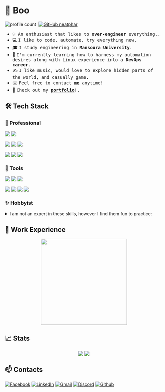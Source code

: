 # 👻 Boo

![profile count](https://komarev.com/ghpvc/?username=neatphar&color=red)&nbsp;
[![GitHub neatphar](https://img.shields.io/github/followers/neatphar?label=follow&style=social)](https://github.com/neatphar?tab=followers)


- 💡 &nbsp;<samp>An enthusiast that likes to **over-engineer** everything..</samp>
- 💻 <samp>I like to code, automate, try everything new.</samp>
- 🎓 <samp>I study engineering in **Mansoura University**.</samp>
- 🌱 <samp>I'm currently learning how to harness my automation desires along with Linux experience into a **DevOps career**.</samp>
- ✍️ <samp>I like music, would love to explore hidden parts of the world, and casually game.</samp>
- ✉️ <samp>Feel free to contact [**me**](#-contacts) anytime!</samp>
- 📄 <samp>Check out my [**portfolio**](https://aboelmagd.me)!.</samp>
<!-- - ⚡ <samp>Fun fact: ...</samp> -->

## 🛠 Tech Stack

### 🥼 Professional
![](https://img.shields.io/badge/Python-3776AB?style=for-the-badge&logo=python&logoColor=white)
![](https://img.shields.io/badge/Django-092E20?style=for-the-badge&logo=django&logoColor=green)

![](https://img.shields.io/badge/JavaScript-323330?style=for-the-badge&logo=javascript&logoColor=F7DF1E)
![](https://img.shields.io/badge/Node.js-339933?style=for-the-badge&logo=nodedotjs&logoColor=white)
![](https://img.shields.io/badge/Express.js-000000?style=for-the-badge&logo=express&logoColor=white)

![](https://img.shields.io/badge/MongoDB-4EA94B?style=for-the-badge&logo=mongodb&logoColor=white)
![](https://img.shields.io/badge/MySQL-00000F?style=for-the-badge&logo=mysql&logoColor=white)
![](https://img.shields.io/badge/MariaDB-003545?style=for-the-badge&logo=mariadb&logoColor=white)


### 🧰 Tools

![](https://img.shields.io/badge/Docker-2CA5E0?style=for-the-badge&logo=docker&logoColor=white)
![](https://img.shields.io/badge/Jenkins-D24939?style=for-the-badge&logo=Jenkins&logoColor=white)
![](https://img.shields.io/badge/Linux-FCC624?style=for-the-badge&logo=linux&logoColor=black)

![](https://img.shields.io/badge/Digital_Ocean-0080FF?style=for-the-badge&logo=DigitalOcean&logoColor=white)
![](https://img.shields.io/badge/microsoft%20azure-0089D6?style=for-the-badge&logo=microsoft-azure&logoColor=white)
![](https://img.shields.io/badge/Amazon_AWS-232F3E?style=for-the-badge&logo=amazon-aws&logoColor=white)
![](https://img.shields.io/badge/Git-F05032?style=for-the-badge&logo=git&logoColor=white)

### ✨ Hobbyist

<details>
  <summary>I am not an expert in these skills, however I find them fun to practice:</summary>
  <br>
  
  ![](https://img.shields.io/badge/HTML5-E34F26?style=for-the-badge&logo=html5&logoColor=white)
  ![](https://img.shields.io/badge/CSS3-1572B6?style=for-the-badge&logo=css3&logoColor=white)
  ![](https://img.shields.io/badge/jQuery-0769AD?style=for-the-badge&logo=jquery&logoColor=white)
  ![](https://img.shields.io/badge/Ionic-3880FF?style=for-the-badge&logo=ionic&logoColor=white)
  ![](https://img.shields.io/badge/Cordova-35434F?style=for-the-badge&logo=apache-cordova&logoColor=E8E8E8)

  ![](https://img.shields.io/badge/Numpy-777BB4?style=for-the-badge&logo=numpy&logoColor=white)
  ![](https://img.shields.io/badge/Pandas-2C2D72?style=for-the-badge&logo=pandas&logoColor=white)
  ![](https://img.shields.io/badge/TensorFlow-FF6F00?style=for-the-badge&logo=TensorFlow&logoColor=white)
  ![](https://img.shields.io/badge/Keras-D00000?style=for-the-badge&logo=Keras&logoColor=white)
  ![](https://img.shields.io/badge/OpenCV-27338e?style=for-the-badge&logo=OpenCV&logoColor=white)
  ![](https://img.shields.io/badge/C-00599C?style=for-the-badge&logo=c&logoColor=white)
  ![](https://img.shields.io/badge/C%2B%2B-00599C?style=for-the-badge&logo=c%2B%2B&logoColor=white)
  ![](https://img.shields.io/badge/Shell_Scripting-121011?style=for-the-badge&logo=gnu-bash&logoColor=white)

  ![](https://img.shields.io/badge/Visual_Studio_Code-0078D4?style=for-the-badge&logo=visual%20studio%20code&logoColor=white)
  ![](https://img.shields.io/badge/Visual_Studio-5C2D91?style=for-the-badge&logo=visual%20studio&logoColor=white)
  ![](https://img.shields.io/badge/Colab-F9AB00?style=for-the-badge&logo=googlecolab&color=525252)

  ![](https://img.shields.io/badge/Arduino-00979D?style=for-the-badge&logo=Arduino&logoColor=white)
  ![](https://img.shields.io/badge/Raspberry%20Pi-A22846?style=for-the-badge&logo=Raspberry%20Pi&logoColor=white)
  ![](https://img.shields.io/badge/NVIDIA-JETSON_NANO-76B900?style=for-the-badge&logo=nvidia&logoColor=white)

  ![](https://img.shields.io/badge/LaTeX-47A141?style=for-the-badge&logo=LaTeX&logoColor=white)
  ![](https://img.shields.io/badge/Adobe-Photoshop-31A8FF?style=for-the-badge&logo=Adobe-Photoshop&labelColor=0a446b&logoWidth=15)


  ![](https://img.shields.io/badge/PHP-777BB4?style=for-the-badge&logo=php&logoColor=white)
  ![](https://img.shields.io/badge/Flask-000000?style=for-the-badge&logo=flask&logoColor=white)
  ![](https://img.shields.io/badge/PyQt-41CD52?style=for-the-badge&logo=qt&logoColor=white)
  ![](https://img.shields.io/badge/.NET-512BD4?style=for-the-badge&logo=dotnet&logoColor=white)

 </details>

## 💭 Work Experience


<p align="center">
  <img align="center" src="https://i.imgur.com/ocugqM8.png" height="275"/>
</p>


## 📈 Stats

<p align="center">
  <img align="center" src="https://github-readme-stats.vercel.app/api?username=neatphar&show_icons=true&include_all_commits=true&hide=stars" />
  <img align="center" src="https://github-readme-stats.vercel.app/api/top-langs/?username=neatphar&layout=compact" />
</p>


## 📫 Contacts

[![Facebook](https://img.shields.io/badge/Facebook-1877F2?style=for-the-badge&logo=facebook&logoColor=white)](https://www.facebook.com/neatphar)
[![LinkedIn](https://img.shields.io/badge/LinkedIn-0077B5?style=for-the-badge&logo=linkedin&logoColor=white)](https://www.linkedin.com/in/neatphar/)
[![Gmail](https://img.shields.io/badge/Gmail-D14836?style=for-the-badge&logo=gmail&logoColor=white)](mailto:neatphar@gmail.com)
[![Discord](https://img.shields.io/badge/Discord-7289DA?style=for-the-badge&logo=discord&logoColor=white)](https://discordapp.com/users/431558158931197963)
[![Github](https://img.shields.io/badge/GitHub-100000?style=for-the-badge&logo=github&logoColor=white)](https://github.com/neatphar/)




<!-- [![alt](img)](url) -->
<!-- https://github.com/alexandresanlim/Badges4-README.md-Profile/blob/master/README.md#-database- -->
